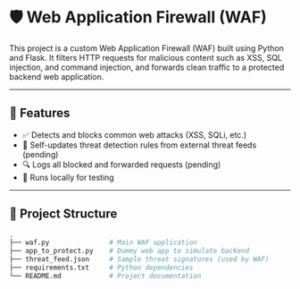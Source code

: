 # 🛡️ Web Application Firewall (WAF)

This project is a custom Web Application Firewall (WAF) built using Python and Flask. It filters HTTP requests for malicious content such as XSS, SQL injection, and command injection, and forwards clean traffic to a protected backend web application.

---

## 🚀 Features

- ✅ Detects and blocks common web attacks (XSS, SQLi, etc.)
- 🔄 Self-updates threat detection rules from external threat feeds (pending)
- 🔍 Logs all blocked and forwarded requests (pending)
- 🧪 Runs locally for testing 

---

## 🧱 Project Structure

```bash
.
├── waf.py               # Main WAF application
├── app_to_protect.py    # Dummy web app to simulate backend
├── threat_feed.json     # Sample threat signatures (used by WAF)
├── requirements.txt     # Python dependencies
└── README.md            # Project documentation
